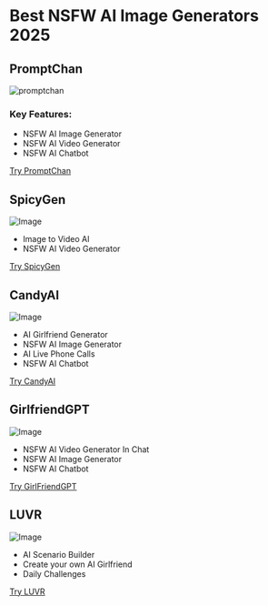 # Best NSFW AI Image Generators 2025


## PromptChan
![promptchan](https://github.com/user-attachments/assets/84cd401e-8f2a-4a46-aa80-fc85627d1073)

### Key Features:
* NSFW AI Image Generator
* NSFW AI Video Generator
* NSFW AI Chatbot

[Try PromptChan](https://promptchan.com/m/G1ubXL34SvaTaXMrev0TToWZFsV2?landing=/nsfw-ai)

## SpicyGen
![Image](https://nsfwgen.xyz/spicygen.jpg)

* Image to Video AI
* NSFW AI Video Generator
  
[Try SpicyGen](https://spicygen.ai/?ref=mme3ytq)

## CandyAI
![Image](https://nsfwgen.xyz/candyaihome.jpg)
* AI Girlfriend Generator
* NSFW AI Image Generator
* AI Live Phone Calls
* NSFW AI Chatbot

[Try CandyAI](https://nsfwgen.xyz/candyai)

## GirlfriendGPT
![Image](https://nsfwgen.xyz/girlfriendgpt.jpg)
* NSFW AI Video Generator In Chat
* NSFW AI Image Generator
* NSFW AI Chatbot

[Try GirlFriendGPT](https://nsfwgen.xyz/girlfriendgpt)

## LUVR
![Image](https://nsfwgen.xyz/luvr.jpg)
* AI Scenario Builder
* Create your own AI Girlfriend
* Daily Challenges

[Try LUVR](https://nsfwgen.xyz/luvr)
